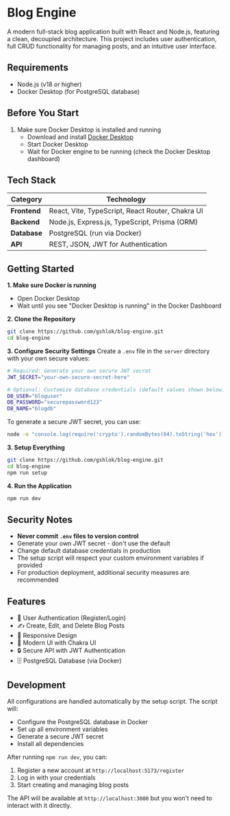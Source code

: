 # Blog Engine

A modern full-stack blog application built with React and Node.js, featuring a clean, decoupled architecture. This project includes user authentication, full CRUD functionality for managing posts, and an intuitive user interface.

## Requirements

- Node.js (v18 or higher)
- Docker Desktop (for PostgreSQL database)

## Before You Start

1. Make sure Docker Desktop is installed and running
   - Download and install [Docker Desktop](https://www.docker.com/products/docker-desktop/)
   - Start Docker Desktop
   - Wait for Docker engine to be running (check the Docker Desktop dashboard)

## Tech Stack

| Category     | Technology                                       |
| ------------ | ------------------------------------------------ |
| **Frontend** | React, Vite, TypeScript, React Router, Chakra UI |
| **Backend**  | Node.js, Express.js, TypeScript, Prisma (ORM)    |
| **Database** | PostgreSQL (run via Docker)                      |
| **API**      | REST, JSON, JWT for Authentication               |

## Getting Started

**1. Make sure Docker is running**

- Open Docker Desktop
- Wait until you see "Docker Desktop is running" in the Docker Dashboard

**2. Clone the Repository**

```bash
git clone https://github.com/gshlok/blog-engine.git
cd blog-engine
```

**3. Configure Security Settings**
Create a `.env` file in the `server` directory with your own secure values:

```bash
# Required: Generate your own secure JWT secret
JWT_SECRET="your-own-secure-secret-here"

# Optional: Customize database credentials (default values shown below)
DB_USER="bloguser"
DB_PASSWORD="securepassword123"
DB_NAME="blogdb"
```

To generate a secure JWT secret, you can use:

```bash
node -e "console.log(require('crypto').randomBytes(64).toString('hex'))"
```

**3. Setup Everything**

```bash
git clone https://github.com/gshlok/blog-engine.git
cd blog-engine
npm run setup
```

**4. Run the Application**

```bash
npm run dev
```

## Security Notes

- **Never commit `.env` files to version control**
- Generate your own JWT secret - don't use the default
- Change default database credentials in production
- The setup script will respect your custom environment variables if provided
- For production deployment, additional security measures are recommended

## Features

- 🔐 User Authentication (Register/Login)
- ✍️ Create, Edit, and Delete Blog Posts
- 📱 Responsive Design
- 🎨 Modern UI with Chakra UI
- 🔒 Secure API with JWT Authentication
- 🗄️ PostgreSQL Database (via Docker)

## Development

All configurations are handled automatically by the setup script. The script will:

- Configure the PostgreSQL database in Docker
- Set up all environment variables
- Generate a secure JWT secret
- Install all dependencies

After running `npm run dev`, you can:

1. Register a new account at `http://localhost:5173/register`
2. Log in with your credentials
3. Start creating and managing blog posts

The API will be available at `http://localhost:3000` but you won't need to interact with it directly.
